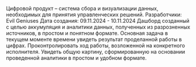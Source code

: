 Цифровой продукт – система сбора и визуализации данных, необходимых для принятия управленческих решений.
Разработчики: Evil Geniuses
Дата создания: 09.11.2024 - 10.11.2024
Дашборд созданный с целью аккумуляция и аналитики данных, полученных
из разрозненных источников, в простом и понятном формате. 
Основная задача в текущем моменте времени увидеть результат проделанной работы в цифрах. Проконтролировать ход
работы, возложенной на конкретного исполнителя. Увидеть общую картину, сформированную на основании проведенной
аналитики в простом и удобном формате. 
